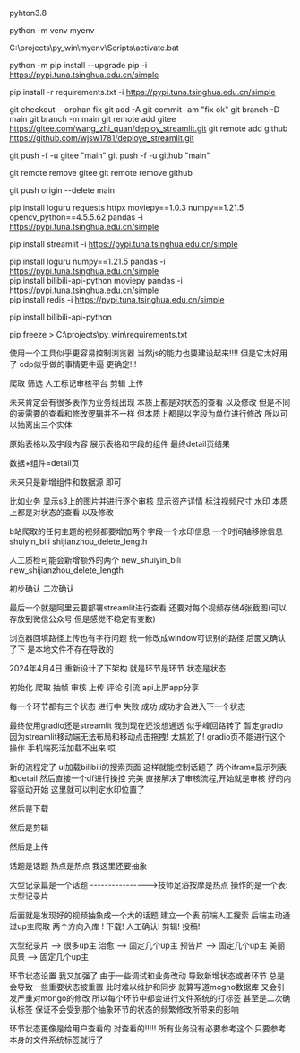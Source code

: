pyhton3.8


python -m venv myenv

C:\projects\py_win\myenv\Scripts\activate.bat

python -m pip install --upgrade pip -i https://pypi.tuna.tsinghua.edu.cn/simple  

pip install -r requirements.txt -i https://pypi.tuna.tsinghua.edu.cn/simple  

git checkout --orphan  fix 
git add -A 
git commit -am "fix ok" 
git branch -D main
git branch -m main
git remote add gitee https://gitee.com/wang_zhi_quan/deploy_streamlit.git
git remote add github https://github.com/wjsw1781/deploye_streamlit.git

git push -f -u gitee "main"
git push -f -u github "main"

<!-- 直接删除远程仓库和本地的联系 -->
git remote remove gitee
git remote remove github
<!-- 删除远程origin仓库的main分支 -->
git push origin --delete main




pip install loguru requests  httpx moviepy==1.0.3 numpy==1.21.5 opencv_python==4.5.5.62   pandas -i https://pypi.tuna.tsinghua.edu.cn/simple  

pip install streamlit -i https://pypi.tuna.tsinghua.edu.cn/simple  

pip install loguru  numpy==1.21.5    pandas -i https://pypi.tuna.tsinghua.edu.cn/simple  
pip install bilibili-api-python  moviepy  pandas -i https://pypi.tuna.tsinghua.edu.cn/simple  
pip install redis -i https://pypi.tuna.tsinghua.edu.cn/simple  


pip install bilibili-api-python

pip freeze > C:\projects\py_win\requirements.txt

使用一个工具似乎更容易控制浏览器  当然js的能力也要建设起来!!!!
但是它太好用了 cdp似乎做的事情更牛逼 更确定!!!



爬取
筛选
人工标记审核平台
剪辑
上传


<!-- 关于可视化审核平台的初步设想 -->
未来肯定会有很多表作为业务线出现 本质上都是对状态的查看  以及修改 
但是不同的表需要的查看和修改逻辑并不一样  但本质上都是以字段为单位进行修改
所以可以抽离出三个实体

原始表格以及字段内容
展示表格和字段的组件
最终detail页结果

数据+组件=detail页

未来只是新增组件和数据源   即可

比如业务
        显示s3上的图片并进行逐个审核
        显示资产详情
        标注视频尺寸 水印
本质上都是对状态的查看  以及修改


b站爬取的任何主题的视频都要增加两个字段一个水印信息 一个时间轴移除信息
shuiyin_bili
shijianzhou_delete_length

人工质检可能会新增额外的两个
new_shuiyin_bili
new_shijianzhou_delete_length

初步确认 二次确认

最后一个就是阿里云要部署streamlit进行查看  还要对每个视频存储4张截图(可以存放到微信公众号 但是感觉不稳定有变数)



浏览器回填路径上传也有字符问题 统一修改成window可识别的路径  后面又确认了下 是本地文件不存在导致的




2024年4月4日  重新设计了下架构  就是环节是环节 状态是状态   

初始化  爬取  抽帧    审核   上传   评论  引流  api上屏app分享    

每一个环节都有三个状态 进行中  失败  成功   成功才会进入下一个状态

最终使用gradio还是streamlit 我到现在还没想通透  似乎峰回路转了
暂定gradio 因为streamlit移动端无法布局和移动点击拖拽! 太尴尬了!  gradio页不能进行这个操作  手机端死活加载不出来 哎



新的流程定了
ui加载bilibili的搜索页面  这样就能控制话题了 两个iframe显示列表和detail  然后直接一个df进行操控 完美  直接解决了审核流程,开始就是审核  好的内容驱动开始   这里就可以判定水印位置了


然后是下载


然后是剪辑


然后是上传

话题是话题 热点是热点  我这里还要抽象

大型记录篇是一个话题 ---------------->技师足浴按摩是热点  操作的是一个表:大型记录片

后面就是发现好的视频抽象成一个大的话题 建立一个表 前端人工搜索 后端主动通过up主爬取 两个方向入库 ! 下载!  人工确认!  剪辑! 投稿!


大型纪录片 --> 很多up主
治愈      --> 固定几个up主
预告片    --> 固定几个up主
美丽风景  --> 固定几个up主




环节状态设置 我又加强了 由于一些调试和业务改动 导致新增状态或者环节 总是会导致一些重要状态被重置 此时难以维护和同步  就算写道mogno数据库  又会引发严重对mongo的修改
所以每个环节中都会进行文件系统的打标签 甚至是二次确认标签  保证不会受到那个抽象环节的状态的频繁修改所带来的影响


环节状态更像是给用户查看的  对查看的!!!!!   所有业务没有必要参考这个  只要参考本身的文件系统标签就行了

































